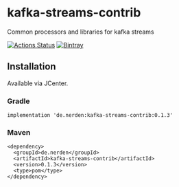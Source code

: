 # kafka-streams-contrib
Common processors and libraries for kafka streams

[![Actions Status](https://github.com/birdayz/kafka-streams-contrib/workflows/Bazel%20build/badge.svg)](https://github.com/birdayz/kafka-streams-contrib/actions?query=workflow%3A%22Bazel+build%22)
[![Bintray](https://img.shields.io/bintray/v/birdayz/oss-releases/kafka-streams-contrib)](
https://bintray.com/birdayz/oss-releases/kafka-streams-contrib)

## Installation

Available via JCenter.

### Gradle
```
implementation 'de.nerden:kafka-streams-contrib:0.1.3'
```

### Maven
```
<dependency>
  <groupId>de.nerden</groupId>
  <artifactId>kafka-streams-contrib</artifactId>
  <version>0.1.3</version>
  <type>pom</type>
</dependency>
```
